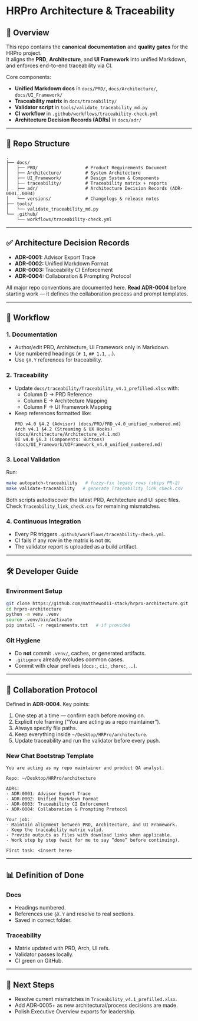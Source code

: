 # HRPro Architecture & Traceability

## 📌 Overview
This repo contains the **canonical documentation** and **quality gates** for the HRPro project.  
It aligns the **PRD**, **Architecture**, and **UI Framework** into unified Markdown, and enforces end-to-end traceability via CI.

Core components:
- **Unified Markdown docs** in `docs/PRD/`, `docs/Architecture/`, `docs/UI_Framework/`
- **Traceability matrix** in `docs/traceability/`
- **Validator script** in `tools/validate_traceability_md.py`
- **CI workflow** in `.github/workflows/traceability-check.yml`
- **Architecture Decision Records (ADRs)** in `docs/adr/`

---

## 📂 Repo Structure
```
.
├── docs/
│   ├── PRD/                  # Product Requirements Document
│   ├── Architecture/         # System Architecture
│   ├── UI_Framework/         # Design System & Components
│   ├── traceability/         # Traceability matrix + reports
│   ├── adr/                  # Architecture Decision Records (ADR-0001..0004)
│   └── versions/             # Changelogs & release notes
├── tools/
│   └── validate_traceability_md.py
└── .github/
    └── workflows/traceability-check.yml
```

---

## ✅ Architecture Decision Records
- **ADR-0001:** Advisor Export Trace  
- **ADR-0002:** Unified Markdown Format  
- **ADR-0003:** Traceability CI Enforcement  
- **ADR-0004:** Collaboration & Prompting Protocol  

All major repo conventions are documented here. **Read ADR-0004** before starting work — it defines the collaboration process and prompt templates.

---

## 🔄 Workflow

### 1. Documentation
- Author/edit PRD, Architecture, UI Framework only in Markdown.  
- Use numbered headings (`# 1`, `## 1.1`, …).  
- Use `§X.Y` references for traceability.

### 2. Traceability
- Update `docs/traceability/Traceability_v4.1_prefilled.xlsx` with:
  - Column D → PRD Reference
  - Column E → Architecture Mapping
  - Column F → UI Framework Mapping
- Keep references formatted like:
  ```
  PRD v4.0 §4.2 (Advisor) (docs/PRD/PRD_v4.0_unified_numbered.md)
  Arch v4.1 §4.2 (Streaming & UX Hooks) (docs/Architecture/Architecture_v4.1.md)
  UI v4.0 §6.3 (Components: Buttons) (docs/UI_Framework/UIFramework_v4.0_unified_numbered.md)
  ```

### 3. Local Validation
Run:
```bash
make autopatch-traceability   # fuzzy-fix legacy rows (skips PR-2)
make validate-traceability   # generate Traceability_link_check.csv
```

Both scripts autodiscover the latest PRD, Architecture and UI spec files.
Check `Traceability_link_check.csv` for remaining mismatches.

### 4. Continuous Integration
- Every PR triggers `.github/workflows/traceability-check.yml`.
- CI fails if any row in the matrix is not `OK`.
- The validator report is uploaded as a build artifact.

---

## 🛠️ Developer Guide

### Environment Setup
```bash
git clone https://github.com/matthewod11-stack/hrpro-architecture.git
cd hrpro-architecture
python -m venv .venv
source .venv/bin/activate
pip install -r requirements.txt   # if provided
```

### Git Hygiene
- Do **not** commit `.venv/`, caches, or generated artifacts.
- `.gitignore` already excludes common cases.
- Commit with clear prefixes (`docs:`, `ci:`, `chore:`, …).

---

## 🤝 Collaboration Protocol
Defined in **ADR-0004**. Key points:
1. One step at a time — confirm each before moving on.
2. Explicit role framing (“You are acting as a repo maintainer”).
3. Always specify file paths.
4. Keep everything inside `~/Desktop/HRPro/architecture`.
5. Update traceability and run the validator before every push.

### New Chat Bootstrap Template
```
You are acting as my repo maintainer and product QA analyst.

Repo: ~/Desktop/HRPro/architecture

ADRs:
- ADR-0001: Advisor Export Trace
- ADR-0002: Unified Markdown Format
- ADR-0003: Traceability CI Enforcement
- ADR-0004: Collaboration & Prompting Protocol

Your job:
- Maintain alignment between PRD, Architecture, and UI Framework.
- Keep the traceability matrix valid.
- Provide outputs as files with download links when applicable.
- Work step by step (wait for me to say “done” before continuing).

First task: <insert here>
```

---

## 📊 Definition of Done

### Docs
- Headings numbered.
- References use `§X.Y` and resolve to real sections.
- Saved in correct folder.

### Traceability
- Matrix updated with PRD, Arch, UI refs.
- Validator passes locally.
- CI green on GitHub.

---

## 🧩 Next Steps
- Resolve current mismatches in `Traceability_v4.1_prefilled.xlsx`.
- Add ADR-0005+ as new architectural/process decisions are made.
- Polish Executive Overview exports for leadership.
